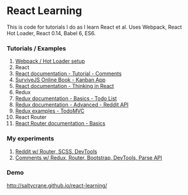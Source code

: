 # React Learning

This is code for tutorials I do as I learn React et al. Uses Webpack, React Hot Loader, React 0.14, Babel 6, ES6.

### Tutorials / Examples

1. [Webpack / Hot Loader setup](/1.0-webpack-react-hot-loader)
2. React
  1. [React documentation - Tutorial - Comments](/2.1-react-tutorial-comments)
  2. [SurviveJS Online Book - Kanban App](/2.2-survivejs-kanban)
  3. [React documentation - Thinking in React](/2.3-thinking-in-react)
3. Redux
  1. [Redux documentation - Basics - Todo List](/3.1-redux-basics-todo)
  2. [Redux documentation - Advanced - Reddit API](/3.2-redux-advanced-reddit)
  3. [Redux examples - TodoMVC](/3.3-redux-todomvc)
4. React Router
  1. [React Router documentation - Basics](/4.1-react-router-basics)

### My experiments

1. [Reddit w/ Router, SCSS, DevTools](/9.1-mash)
2. [Comments w/ Redux, Router, Bootstrap, DevTools, Parse API](/9.2-my-comments)

### Demo

http://saltycrane.github.io/react-learning/
